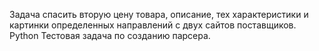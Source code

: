 Задача спасить вторую цену товара, описание, тех характеристики и картинки определенных направлений с двух сайтов поставщиков.
Python
Тестовая задача по созданию парсера.
